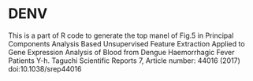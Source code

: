# DENV
This is a part of R code to generate the top manel of Fig.5 in
Principal Components Analysis Based Unsupervised Feature Extraction Applied to Gene Expression Analysis of Blood from Dengue Haemorrhagic Fever Patients
Y-h. Taguchi
Scientific Reports 7, Article number: 44016 (2017)
doi:10.1038/srep44016

